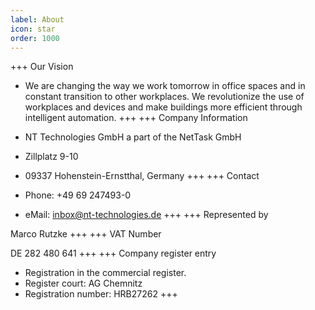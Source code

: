 ```yaml
---
label: About
icon: star
order: 1000
---
```


+++ Our Vision
- We are changing the way we work tomorrow in office spaces and in constant transition to other workplaces. We revolutionize the use of workplaces and devices and make buildings more efficient through intelligent automation.
+++
+++ Company Information
- NT Technologies GmbH a part of the NetTask GmbH
- Zillplatz 9-10
- 09337 Hohenstein-Ernstthal, Germany
+++
+++ Contact

- Phone: +49 69 247493-0
- eMail: inbox@nt-technologies.de
+++
+++ Represented by

Marco Rutzke 
+++
+++ VAT Number

DE 282 480 641
+++
+++ Company register entry

- Registration in the commercial register.
- Register court: AG Chemnitz
- Registration number: HRB27262
+++